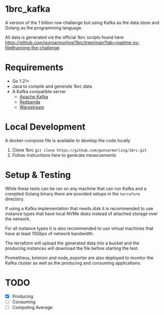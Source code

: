 # 1brc_kafka
A version of the 1 billion row challange but using Kafka as the data store and Golang as the programming language.

All data is generated via the official 1brc scripts found here https://github.com/gunnarmorling/1brc/tree/main?tab=readme-ov-file#running-the-challenge

# Requirements

* Go 1.21+
* Java to compile and generate 1brc data
* A Kafka compatible server 
  * [Apache Kafka](https://kafka.apache.org/)
  * [Redpanda](https://redpanda.com/)
  * [Warpstream](https://www.warpstream.com/)

# Local Development

A docker-compose file is available to develop the code locally

1. Clone 1brc `git clone https://github.com/gunnarmorling/1brc.git`
1. Follow instructions here to generate measruements

# Setup & Testing

While these tests can be ran on any machine that can run Kafka and a compiled Golang binary there are provided setups in the `terraform` directory.

If using a Kafka implementation that needs disk it is recommended to use instance types that have local NVMe disks instead of attached storage over the network.

For all instance types it is also recommended to use virtual machines that have at least 10Gbps of network bandwidth.

The terraform will upload the generated data into a bucket and the producing instances will download the file before starting the test.

Prometheus, kminion and node_exporter are also deployed to monitor the Kafka cluster as well as the producing and consuming applications.

# TODO

- [X] Producing
- [ ] Consuming
- [ ] Computing Average
